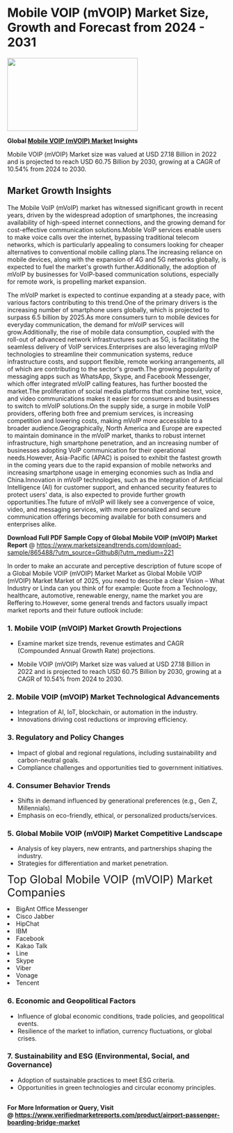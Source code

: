 <H1>Mobile VOIP (mVOIP) Market Size, Growth and Forecast from 2024 - 2031</H1><img class="aligncenter size-medium wp-image-584254" src="https://thirdeyenews.in/wp-content/uploads/2024/09/Global-Market-Research-300x168.jpeg" alt="" width="300" height="168" /><p><strong>Global&nbsp;<a href="https://www.marketsizeandtrends.com/download-sample/865488/?utm_source=Github8j?utm_medium=221">Mobile VOIP (mVOIP) Market</a> Insights</strong></p><p>Mobile VOIP (mVOIP) Market size was valued at USD 27.18 Billion in 2022 and is projected to reach USD 60.75 Billion by 2030, growing at a CAGR of 10.54% from 2024 to 2030.</p><p><h2>Market Growth Insights</h2> <p>The Mobile VoIP (mVoIP) market has witnessed significant growth in recent years, driven by the widespread adoption of smartphones, the increasing availability of high-speed internet connections, and the growing demand for cost-effective communication solutions.Mobile VoIP services enable users to make voice calls over the internet, bypassing traditional telecom networks, which is particularly appealing to consumers looking for cheaper alternatives to conventional mobile calling plans.The increasing reliance on mobile devices, along with the expansion of 4G and 5G networks globally, is expected to fuel the market's growth further.Additionally, the adoption of mVoIP by businesses for VoIP-based communication solutions, especially for remote work, is propelling market expansion.</p> <p>The mVoIP market is expected to continue expanding at a steady pace, with various factors contributing to this trend.One of the primary drivers is the increasing number of smartphone users globally, which is projected to surpass 6.5 billion by 2025.As more consumers turn to mobile devices for everyday communication, the demand for mVoIP services will grow.Additionally, the rise of mobile data consumption, coupled with the roll-out of advanced network infrastructures such as 5G, is facilitating the seamless delivery of VoIP services.Enterprises are also leveraging mVoIP technologies to streamline their communication systems, reduce infrastructure costs, and support flexible, remote working arrangements, all of which are contributing to the sector's growth.The growing popularity of messaging apps such as WhatsApp, Skype, and Facebook Messenger, which offer integrated mVoIP calling features, has further boosted the market.The proliferation of social media platforms that combine text, voice, and video communications makes it easier for consumers and businesses to switch to mVoIP solutions.On the supply side, a surge in mobile VoIP providers, offering both free and premium services, is increasing competition and lowering costs, making mVoIP more accessible to a broader audience.Geographically, North America and Europe are expected to maintain dominance in the mVoIP market, thanks to robust internet infrastructure, high smartphone penetration, and an increasing number of businesses adopting VoIP communication for their operational needs.However, Asia-Pacific (APAC) is poised to exhibit the fastest growth in the coming years due to the rapid expansion of mobile networks and increasing smartphone usage in emerging economies such as India and China.Innovation in mVoIP technologies, such as the integration of Artificial Intelligence (AI) for customer support, and enhanced security features to protect users' data, is also expected to provide further growth opportunities.The future of mVoIP will likely see a convergence of voice, video, and messaging services, with more personalized and secure communication offerings becoming available for both consumers and enterprises alike.<p><span class=""><strong>Download Full PDF Sample Copy of Global Mobile VOIP (mVOIP) Market Report</strong> @ <a href="https://www.marketsizeandtrends.com/download-sample/865488/?utm_source=Github8j?utm_medium=221" target="_blank">https://www.marketsizeandtrends.com/download-sample/865488/?utm_source=Github8j?utm_medium=221</a></span></p><p>In order to make an accurate and perceptive description of future scope of a Global&nbsp;Mobile VOIP (mVOIP) Market Market as Global&nbsp;Mobile VOIP (mVOIP) Market Market of 2025, you need to describe a clear Vision &ndash; What Industry or Linda can you think of for example: Quote from a Technology, healthcare, automotive, renewable energy, name the market you are Reffering to.However, some general trends and factors usually impact market reports and their future outlook include:</p><h3>1.&nbsp;<strong>Mobile VOIP (mVOIP) Market Growth Projections</strong></h3><ul><li>Examine market size trends, revenue estimates and CAGR (Compounded Annual Growth Rate) projections.</li><li><p>Mobile VOIP (mVOIP) Market size was valued at USD 27.18 Billion in 2022 and is projected to reach USD 60.75 Billion by 2030, growing at a CAGR of 10.54% from 2024 to 2030.</p></li></ul><h3>2.&nbsp;<strong>Mobile VOIP (mVOIP) Market Technological Advancements</strong></h3><ul><li>Integration of AI, IoT, blockchain, or automation in the industry.</li><li>Innovations driving cost reductions or improving efficiency.</li></ul><h3>3.&nbsp;<strong>Regulatory and Policy Changes</strong></h3><ul><li>Impact of global and regional regulations, including sustainability and carbon-neutral goals.</li><li>Compliance challenges and opportunities tied to government initiatives.</li></ul><h3>4.&nbsp;<strong>Consumer Behavior Trends</strong></h3><ul><li>Shifts in demand influenced by generational preferences (e.g., Gen Z, Millennials).</li><li>Emphasis on eco-friendly, ethical, or personalized products/services.</li></ul><h3>5.&nbsp;<strong>Global Mobile VOIP (mVOIP) Market Competitive Landscape</strong></h3><ul><li>Analysis of key players, new entrants, and partnerships shaping the industry.</li><li>Strategies for differentiation and market penetration.</li></ul><p data-pm-slice="1 1 []"><span style="color: inherit; font-family: inherit; font-size: 25px;">Top Global Mobile VOIP (mVOIP) Market Companies</span></p><div class="" data-test-id=""><p><li>BigAnt Office Messenger</li><li> Cisco Jabber</li><li> HipChat</li><li> IBM</li><li> Facebook</li><li> Kakao Talk</li><li> Line</li><li> Skype</li><li> Viber</li><li> Vonage</li><li> Tencent</li></p></div><h3>6.&nbsp;<strong>Economic and Geopolitical Factors</strong></h3><ul><li>Influence of global economic conditions, trade policies, and geopolitical events.</li><li>Resilience of the market to inflation, currency fluctuations, or global crises.</li></ul><h3>7.&nbsp;<strong>Sustainability and ESG (Environmental, Social, and Governance)</strong></h3><ul><li>Adoption of sustainable practices to meet ESG criteria.</li><li>Opportunities in green technologies and circular economy principles.</li></ul><h2><strong style="font-size: 14px;">For More Information or Query, Visit @&nbsp;</strong><a style="background-color: #ffffff; font-size: 14px;" href="https://www.marketsizeandtrends.com/report/mobile-voip-mvoip-market/" target="_blank">https://www.verifiedmarketreports.com/product/airport-passenger-boarding-bridge-market</a></h2>